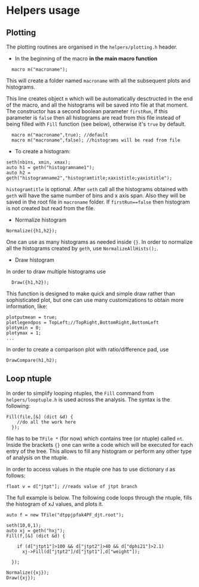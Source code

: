 # Helpers usage

## Plotting

The plotting routines are organised in the `helpers/plotting.h` header.

 - In the beginning of the macro **in the main macro function**

```
  macro m("macroname");
```

This will create a folder named `macroname` with all the subsequent plots and histograms.

This line creates object `m` which will be automatically desctructed in the end of the macro, and all the histograms will be saved into file at that moment. The constructor has a second boolean parameter `firstRun`, if this parameter is `false` then all histograms are read from this file instead of being filled with `Fill` function (see below), otherwise it's `true` by default.

```
  macro m("macroname",true); //default
  macro m("macroname",false); //histograms will be read from file
```
	

 - To create a histogram:

```
seth(nbins, xmin, xmax);
auto h1 = geth("histogramname1");
auto h2 = geth("histogramname2","histogramtitle;xaxistitle;yaxistitle");
```

`histogramtitle` is optional. After `seth` call all the histograms obtained with `geth` will have the same number of bins and x axis span. Also they will be saved in the root file in `macroname` folder. If `firstRun==false` then histogram is not created but read from the file.

- Normalize histogram

```
Normalize({h1,h2});
```
One can use as many histograms as needed inside `{}`. In order to normalize all the histograms created by `geth`, use `NormalizeAllHists();`.

- Draw histogram

In order to draw multiple histograms use

```
  Draw({h1,h2});
```
 
This function is designed to make quick and simple draw rather than sophisticated plot, but one can use many customizations to obtain more information, like:

```
plotputmean = true;
plotlegendpos = TopLeft;//TopRight,BottomRight,BottomLeft
plotymin = 0;
plotymax = 1;
...
```

In order to create a comparison plot with ratio/difference pad, use

```
DrawCompare(h1,h2);
```




## Loop ntuple
In order to simplify looping ntuples, the `Fill` command from `helpers/looptuple.h` is used across the analysis.
The syntax is the following:

```
Fill(file,[&] (dict &d) {
	//do all the work here      
  });
```

file has to be `TFile *` (for now) which contains tree (or ntuple) called `nt`. Inside the brackets `{}` one can write a code which will be executed for each entry of the tree. This allows to fill any histogram or perform any other type of analysis on the ntuple. 

In order to access values in the ntuple one has to use dictionary `d` as follows:

```
float v = d["jtpt"]; //reads value of jtpt branch
```

The full example is below. The following code loops through the ntuple, fills the histogram of xJ values, and plots it.

```
auto f = new TFile("dtppjpfak4PF_djt.root");

seth(10,0,1);
auto xj = geth("hxj");
Fill(f,[&] (dict &d) {

    if (d["jtpt1"]>100 && d["jtpt2"]>40 && d["dphi21"]>2.1)
      xj->Fill(d["jtpt2"]/d["jtpt1"],d["weight"]);
      
  });

Normalize({xj});
Draw({xj});

```